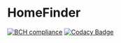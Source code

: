 # HomeFinder

[![BCH compliance](https://bettercodehub.com/edge/badge/AdamF42/HomeFinder?branch=main)](https://bettercodehub.com/)
[![Codacy Badge](https://app.codacy.com/project/badge/Grade/0c0d276a56294f21b3f6970489b02be2)](https://www.codacy.com/gh/AdamF42/HomeFinder/dashboard?utm_source=github.com&amp;utm_medium=referral&amp;utm_content=AdamF42/HomeFinder&amp;utm_campaign=Badge_Grade)
